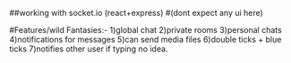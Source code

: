 ##working with socket.io (react+express)
#(dont expect any ui here)

#Features/wild Fantasies:-
1)global chat
2)private rooms
3)personal chats
4)notifications for messages
5)can send media files
6)double ticks + blue ticks
7)notifies other user if typing
no idea.



